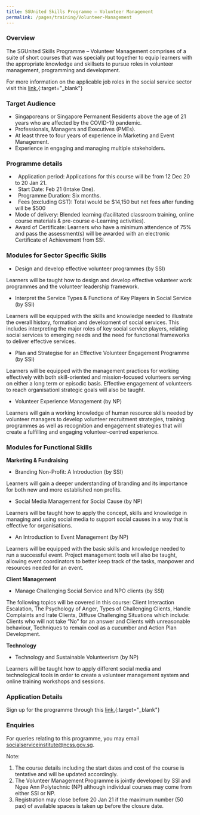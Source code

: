 ```yaml
---
title: SGUnited Skills Programme – Volunteer Management
permalink: /pages/training/Volunteer-Management
---
```


### Overview

The SGUnited Skills Programme – Volunteer Management comprises of a suite of short courses that was specially put together to equip learners with the appropriate knowledge and skillsets to pursue roles in volunteer management, programming and development.

For more information on the applicable job roles in the social service sector visit this [link.](https://www.myskillsfuture.sg/content/portal/en/career-resources/career-resources/campaigns/train-and-skill-up-for-jobs-in-Social-Services.html){:target="_blank"}

### Target Audience

-   Singaporeans or Singapore Permanent Residents above the age of 21 years who are affected by the COVID-19 pandemic.
-   Professionals, Managers and Executives (PMEs).
-   At least three to four years of experience in Marketing and Event Management.
-   Experience in engaging and managing multiple stakeholders.  

### Programme details

-   Application period: Applications for this course will be from 12 Dec 20 to 20 Jan 21. 
-   Start Date: Feb 21 (Intake One).
-   Programme Duration: Six months.
-   Fees (excluding GST): Total would be $14,150 but net fees after funding will be $500
-   Mode of delivery: Blended learning (facilitated classroom training, online course materials & pre-course e-Learning activities).
-   Award of Certificate: Learners who have a minimum attendence of 75% and pass the assessment(s) will be awarded with an electronic Certificate of Achievement from SSI.

### Modules for Sector Specific Skills  

-   Design and develop effective volunteer programmes (by SSI)

Learners will be taught how to design and develop effective volunteer work programmes and the volunteer leadership framework. 

-   Interpret the Service Types & Functions of Key Players in Social Service (by SSI)

Learners will be equipped with the skills and knowledge needed to illustrate the overall history, formation and development of social services. This includes interpreting the major roles of key social service players, relating social services to emerging needs and the need for functional frameworks to deliver effective services.

-   Plan and Strategise for an Effective Volunteer Engagement Programme (by SSI) 

Learners will be equipped with the management practices for working effectively with both skill-oriented and mission-focused volunteers serving on either a long term or episodic basis. Effective engagement of volunteers to reach organisationl strategic goals will also be taught. 

-   Volunteer Experience Management (by NP) 

Learners will gain a working knowledge of human resource skills needed by volunteer managers to develop volunteer recruitment strategies, training programmes as well as recognition and engagement strategies that will create a fulfilling and engaging volunteer-centred experience.

### Modules for Functional Skills

**Marketing & Fundraising**
-   Branding Non-Profit: A Introduction (by SSI)

Learners will gain a deeper understanding of branding and its importance for both new and more established non profits.

-   Social Media Management for Social Cause (by NP)

Learners will be taught how to apply the concept, skills and knowledge in managing and using social media to support social causes in a way that is effective for organisations.

-   An Introduction to Event Management (by NP)

Learners will be equipped with the basic skills and knowledge needed to run a successful event. Project management tools will also be taught, allowing event coordinators to better keep track of the tasks, manpower and resources needed for an event.

**Client Management**
-   Manage Challenging Social Service and NPO clients (by SSI)

The following topics will be covered in this course: Client Interaction Escalation, The Psychology of Anger, Types of Challenging Clients, Handle Complaints and Irate Clients, Diffuse Challenging Situations which include: Clients who will not take “No” for an answer and Clients with unreasonable behaviour, Techniques to remain cool as a cucumber and Action Plan Development.

**Technology**
-   Technology and Sustainable Volunteerism (by NP)

Learners will be taught how to apply different social media and technological tools in order to create a volunteer management system and online training workshops and sessions.

### Application Details 

Sign up for the programme through this [link.](https://e-services.ncss.gov.sg/Training/Course/DetailProgramme/52683D2E-4635-EB11-816C-000C296EE030){:target="_blank"}

### Enquiries

For queries relating to this programme, you may email socialserviceinstitute@ncss.gov.sg.

Note:

1. The course details including the start dates and cost of the course is tentative and will be updated accordingly.
2. The Volunteer Management Programme is jointly developed by SSI and Ngee Ann Polytechnic (NP) although individual courses may come from either SSI or NP. 
3. Registration may close before 20 Jan 21 if the maximum number (50 pax) of available spaces is taken up before the closure date.
